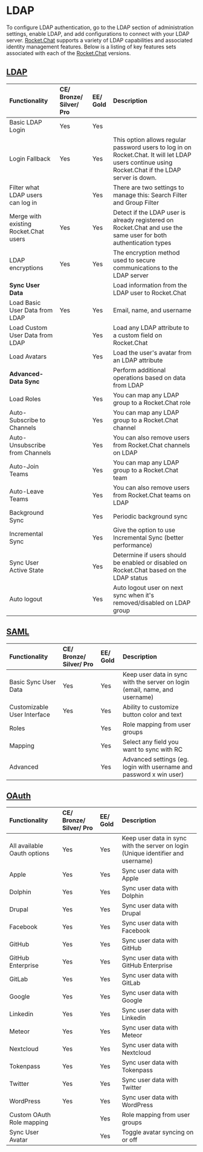 # LDAP

To configure LDAP authentication, go to the LDAP section of administration settings, enable LDAP, and add configurations to connect with your LDAP server. [Rocket.Chat](http://rocket.chat/) supports a variety of LDAP capabilities and associated identity management features. Below is a listing of key features sets associated with each of the [Rocket.Chat](http://rocket.chat/) versions.

## [**LDAP**](https://docs.rocket.chat/guides/administration/administration/settings/ldap)

| Functionality | CE/ Bronze/ Silver/ Pro | EE/ Gold | Description |
| :--- | :--- | :--- | :--- |
| Basic LDAP Login | Yes | Yes |  |
|         Login Fallback | Yes | Yes | This option allows regular password users to log in on Rocket.Chat. It will let LDAP users continue using Rocket.Chat if the LDAP server is down. |
|         Filter what LDAP users can log in |  | Yes | There are two settings to manage this: Search Filter and Group Filter |
|         Merge with existing Rocket.Chat users | Yes | Yes | Detect if the LDAP user is already registered on Rocket.Chat and use the same user for both authentication types |
| LDAP encryptions | Yes | Yes | The encryption method used to secure communications to the LDAP server |
| **Sync User Data** |  |  | Load information from the LDAP user to Rocket.Chat |
|         Load Basic User Data from LDAP | Yes | Yes | Email, name, and username |
|         Load Custom User Data from LDAP |  | Yes | Load any LDAP attribute to a custom field on Rocket.Chat |
|         Load Avatars |  | Yes | Load the user's avatar from an LDAP attribute |
|         **Advanced-Data Sync** |  |  | Perform additional operations based on data from LDAP |
|         Load Roles |  | Yes | You can map any LDAP group to a Rocket.Chat role |
|         Auto-Subscribe to Channels |  | Yes | You can map any LDAP group to a Rocket.Chat channel |
|         Auto-Unsubscribe from Channels |  | Yes | You can also remove users from Rocket.Chat channels on LDAP |
|         Auto-Join Teams |  | Yes | You can map any LDAP group to a Rocket.Chat team |
|         Auto-Leave Teams |  | Yes | You can also remove users from Rocket.Chat teams on LDAP |
| Background Sync |  | Yes | Periodic background sync |
|         Incremental Sync |  | Yes | Give the option to use Incremental Sync \(better performance\) |
| Sync User Active State |  | Yes | Determine if users should be enabled or disabled on Rocket.Chat based on the LDAP status |
|         Auto logout |  | Yes | Auto logout user on next sync when it's removed/disabled on LDAP group |

## [**SAML**](https://docs.rocket.chat/guides/administration/administration/settings/saml)

| Functionality | CE/ Bronze/ Silver/ Pro | EE/ Gold | Description |
| :--- | :--- | :--- | :--- |
| Basic Sync User Data | Yes | Yes | Keep user data in sync with the server on login \(email, name, and username\) |
|         Customizable User Interface | Yes | Yes | Ability to customize button color and text |
|         Roles |  | Yes | Role mapping from user groups |
|         Mapping |  | Yes | Select any field you want to sync with RC |
|         Advanced |  | Yes | Advanced settings \(eg. login with username and password x win user\) |

## [**OAuth**](https://docs.rocket.chat/guides/administration/administration/settings/oauth)

| Functionality | CE/ Bronze/ Silver/ Pro | EE/ Gold | Description |
| :--- | :--- | :--- | :--- |
| All available Oauth options | Yes | Yes | Keep user data in sync with the server on login \(Unique identifier and username\) |
|         Apple | Yes | Yes | Sync user data with Apple |
|         Dolphin | Yes | Yes | Sync user data with Dolphin |
|         Drupal | Yes | Yes | Sync user data with Drupal |
|         Facebook | Yes | Yes | Sync user data with Facebook |
|         GitHub | Yes | Yes | Sync user data with GitHub |
|         GitHub Enterprise | Yes | Yes | Sync user data with GitHub Enterprise |
|         GitLab | Yes | Yes | Sync user data with GitLab |
|         Google | Yes | Yes | Sync user data with Google |
|         Linkedin | Yes | Yes | Sync user data with Linkedin |
|         Meteor | Yes | Yes | Sync user data with Meteor |
|         Nextcloud | Yes | Yes | Sync user data with Nextcloud |
|         Tokenpass | Yes | Yes | Sync user data with Tokenpass |
|         Twitter | Yes | Yes | Sync user data with Twitter |
|         WordPress | Yes | Yes | Sync user data with WordPress |
|         Custom OAuth Role mapping |  | Yes | Role mapping from user groups |
|         Sync User Avatar |  | Yes | Toggle avatar syncing on or off |

